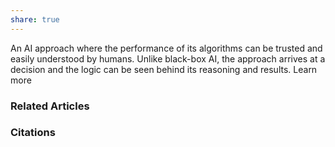 ```yaml
---
share: true
---
```


An AI approach where the performance of its algorithms can be trusted and easily understood by humans. Unlike black-box AI, the approach arrives at a decision and the logic can be seen behind its reasoning and results. Learn more

### Related Articles

### Citations
